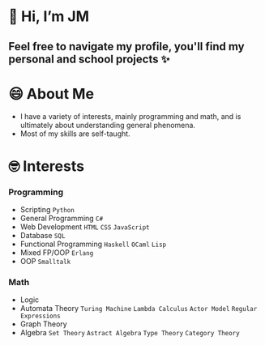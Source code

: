 # 👋 Hi, I’m JM
## Feel free to navigate my profile, you'll find my personal and school projects ✨

# 😄 About Me
- I have a variety of interests, mainly programming and math, and is ultimately about understanding general phenomena.
- Most of my skills are self-taught.

# 🤓 Interests
### Programming
- Scripting ```Python```
- General Programming ```C#```
- Web Development ```HTML``` ```CSS``` ```JavaScript```
- Database ```SQL```
- Functional Programming ```Haskell``` ```OCaml``` ```Lisp```
- Mixed FP/OOP ```Erlang```
- OOP ```Smalltalk```

### Math
- Logic
- Automata Theory ```Turing Machine``` ```Lambda Calculus``` ```Actor Model``` ```Regular Expressions```
- Graph Theory
- Algebra ```Set Theory``` ```Astract Algebra``` ```Type Theory``` ```Category Theory```
